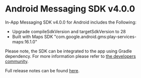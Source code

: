 # Android Messaging SDK v4.0.0

In-App Messaging SDK v4.0.0 for Android includes the Following:
* Upgrade compileSdkVersion and targetSdkVersion to 28
* Built with Maps SDK "com.google.android.gms:play-services-maps:16.1.0"

Please note, the SDK can be integrated to the app using Gradle dependency. For more information please refer to [the developers community](https://developers.liveperson.com/android-quickstart.html).

Full release notes can be found [here](https://developers.liveperson.com/mobile-app-messaging-sdk-for-android-latest-release-notes.html).

